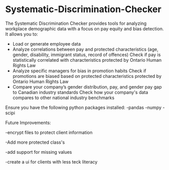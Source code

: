 # Systematic-Discrimination-Checker

The Systematic Discrimination Checker provides tools for analyzing workplace demographic data with a focus on pay equity and bias detection. It allows you to:
- Load or generate employee data
- Analyze correlations between pay and protected characteristics (age, gender, disability, immigrant status, record of offences)
        Check if pay is statistically correlated with characteristics protected by Ontario Human Rights Law
- Analyze specific managers for bias in promotion habits
        Check if promotions are biased based on protected characteristics protected by Ontario Human Rights Law
- Compare your company’s gender distribution, pay, and gender pay gap to Canadian industry standards
        Check how your company's data compares to other national industry benchmarks



Ensure you have the following python packages installed:
-pandas
-numpy
-scipi

Future Improvements:

-encrypt files to protect client information

-Add more protected class's

-add support for missing values

-create a ui for clients with less teck literacy
